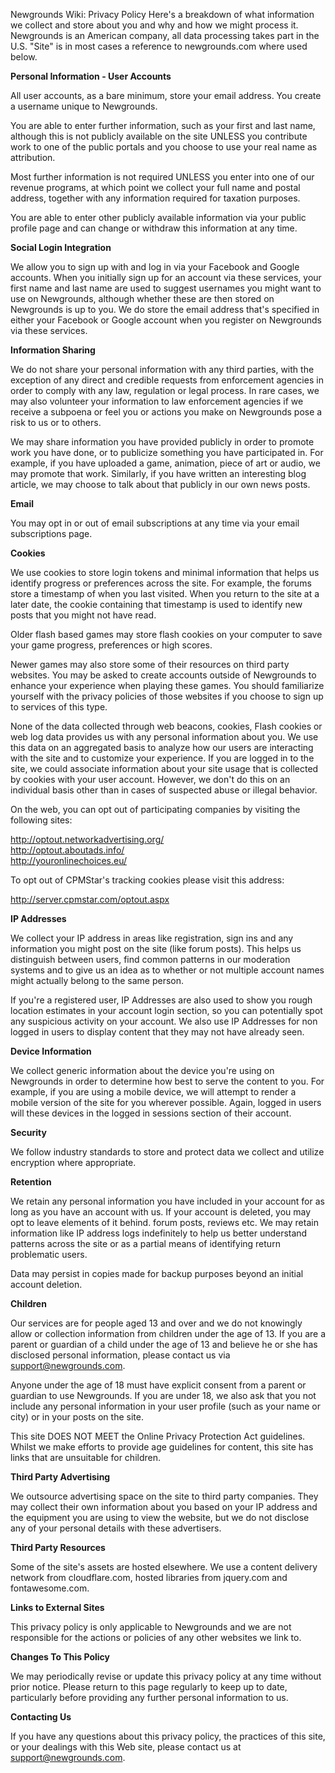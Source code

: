 Newgrounds Wiki: Privacy Policy Here's a breakdown of what information we collect and store about you and why and how we might process it. Newgrounds is an American company, all data processing takes part in the U.S. "Site" is in most cases a reference to newgrounds.com where used below.  
  
**Personal Information - User Accounts**  
  
All user accounts, as a bare minimum, store your email address. You create a username unique to Newgrounds.  
  
You are able to enter further information, such as your first and last name, although this is not publicly available on the site UNLESS you contribute work to one of the public portals and you choose to use your real name as attribution.  
  
Most further information is not required UNLESS you enter into one of our revenue programs, at which point we collect your full name and postal address, together with any information required for taxation purposes.  
  
You are able to enter other publicly available information via your public profile page and can change or withdraw this information at any time.  
  
**Social Login Integration**  
  
We allow you to sign up with and log in via your Facebook and Google accounts. When you initially sign up for an account via these services, your first name and last name are used to suggest usernames you might want to use on Newgrounds, although whether these are then stored on Newgrounds is up to you. We do store the email address that's specified in either your Facebook or Google account when you register on Newgrounds via these services.  
  
**Information Sharing**  
  
We do not share your personal information with any third parties, with the exception of any direct and credible requests from enforcement agencies in order to comply with any law, regulation or legal process. In rare cases, we may also volunteer your information to law enforcement agencies if we receive a subpoena or feel you or actions you make on Newgrounds pose a risk to us or to others.  
  
We may share information you have provided publicly in order to promote work you have done, or to publicize something you have participated in. For example, if you have uploaded a game, animation, piece of art or audio, we may promote that work. Similarly, if you have written an interesting blog article, we may choose to talk about that publicly in our own news posts.  
  
**Email**  
  
You may opt in or out of email subscriptions at any time via your email subscriptions page.  
  
**Cookies**  
  
We use cookies to store login tokens and minimal information that helps us identify progress or preferences across the site. For example, the forums store a timestamp of when you last visited. When you return to the site at a later date, the cookie containing that timestamp is used to identify new posts that you might not have read.  
  
Older flash based games may store flash cookies on your computer to save your game progress, preferences or high scores.  
  
Newer games may also store some of their resources on third party websites. You may be asked to create accounts outside of Newgrounds to enhance your experience when playing these games. You should familiarize yourself with the privacy policies of those websites if you choose to sign up to services of this type.  
  
None of the data collected through web beacons, cookies, Flash cookies or web log data provides us with any personal information about you. We use this data on an aggregated basis to analyze how our users are interacting with the site and to customize your experience. If you are logged in to the site, we could associate information about your site usage that is collected by cookies with your user account. However, we don't do this on an individual basis other than in cases of suspected abuse or illegal behavior.  
  
On the web, you can opt out of participating companies by visiting the following sites:  
  
http://optout.networkadvertising.org/  
http://optout.aboutads.info/  
http://youronlinechoices.eu/  
  
To opt out of CPMStar's tracking cookies please visit this address:  
  
http://server.cpmstar.com/optout.aspx  
  
**IP Addresses**  
  
We collect your IP address in areas like registration, sign ins and any information you might post on the site (like forum posts). This helps us distinguish between users, find common patterns in our moderation systems and to give us an idea as to whether or not multiple account names might actually belong to the same person.  
  
If you're a registered user, IP Addresses are also used to show you rough location estimates in your account login section, so you can potentially spot any suspicious activity on your account. We also use IP Addresses for non logged in users to display content that they may not have already seen.  
  
**Device Information**  
  
We collect generic information about the device you're using on Newgrounds in order to determine how best to serve the content to you. For example, if you are using a mobile device, we will attempt to render a mobile version of the site for you wherever possible. Again, logged in users will these devices in the logged in sessions section of their account.  
  
**Security**  
  
We follow industry standards to store and protect data we collect and utilize encryption where appropriate.  
  
**Retention**  
  
We retain any personal information you have included in your account for as long as you have an account with us. If your account is deleted, you may opt to leave elements of it behind. forum posts, reviews etc. We may retain information like IP address logs indefinitely to help us better understand patterns across the site or as a partial means of identifying return problematic users.  
  
Data may persist in copies made for backup purposes beyond an initial account deletion.  
  
**Children**  
  
Our services are for people aged 13 and over and we do not knowingly allow or collection information from children under the age of 13. If you are a parent or guardian of a child under the age of 13 and believe he or she has disclosed personal information, please contact us via support@newgrounds.com.  
  
Anyone under the age of 18 must have explicit consent from a parent or guardian to use Newgrounds. If you are under 18, we also ask that you not include any personal information in your user profile (such as your name or city) or in your posts on the site.  
  
This site DOES NOT MEET the Online Privacy Protection Act guidelines. Whilst we make efforts to provide age guidelines for content, this site has links that are unsuitable for children.  
  
**Third Party Advertising**  
  
We outsource advertising space on the site to third party companies. They may collect their own information about you based on your IP address and the equipment you are using to view the website, but we do not disclose any of your personal details with these advertisers.  
  
**Third Party Resources**  
  
Some of the site's assets are hosted elsewhere. We use a content delivery network from cloudflare.com, hosted libraries from jquery.com and fontawesome.com.  
  
**Links to External Sites**  
  
This privacy policy is only applicable to Newgrounds and we are not responsible for the actions or policies of any other websites we link to.  
  
**Changes To This Policy**  
  
We may periodically revise or update this privacy policy at any time without prior notice. Please return to this page regularly to keep up to date, particularly before providing any further personal information to us.  
  
**Contacting Us**  
  
If you have any questions about this privacy policy, the practices of this site, or your dealings with this Web site, please contact us at support@newgrounds.com.